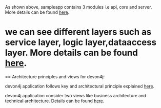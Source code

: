 As shown above, sampleapp contains 3 modules i.e api, core and server.
More details can be found [here](https://github.com/devonfw/devon4j/blob/master/documentation/guide-structure.asciidoc#project-structure).

we can see different layers such as service layer, logic layer,dataaccess layer. More details can be found [here](https://github.com/devonfw/devon4j/blob/master/documentation/architecture.asciidoc#technical-architecture).
====



== Architecture principles and views for devon4j:

devon4j application follows key and architectural principle explained [here](https://github.com/devonfw/devon4j/blob/master/documentation/architecture.asciidoc#key-principles).

devon4j application consider two views like business architecture and technical architecture. Details can be found [here](https://github.com/devonfw/devon4j/blob/master/documentation/architecture.asciidoc#application-architecture).





